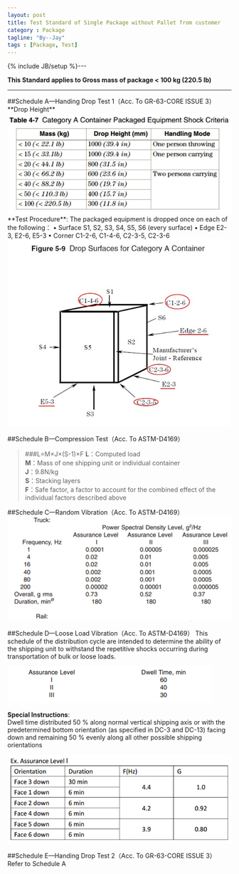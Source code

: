 ```yaml
---
layout: post
title: Test Standard of Single Package without Pallet from customer
category : Package
tagline: "By--Jay"
tags : [Package, Test]
---
```

{% include JB/setup %}---
 
**This Standard applies to Gross mass of package < 100 kg (220.5 lb)**
<hr />
##Schedule A—Handing Drop Test 1（Acc. To GR-63-CORE ISSUE 3）
**Drop Height**

<img src="/images/20150427/TABLE4-7.jpg" alt="Drawing" width="600px" /> 
**Test Procedure**:  
The packaged equipment is dropped once on each of the following：  
• Surface S1, S2, S3, S4, S5, S6 (every surface)    
• Edge E2-3, E2-6, E5-3                     
• Corner C1-2-6, C1-4-6, C2-3-5, C2-3-6        

<img src="/images/20150427/Figure5-9.jpg" alt="Drawing" width="500px" /> 


##Schedule B—Compression Test（Acc. To ASTM-D4169）
>###L=M×J×(S-1)×F
**L**：Computed load  
**M**：Mass of one shipping unit or individual container  
**J**：9.8N/kg  
**S**：Stacking layers  
**F**：Safe factor, a factor to account for the combined effect of the individual factors described above


##Schedule C—Random Vibration（Acc. To ASTM-D4169）
![_config.yml](/images/20150427/Random-Vibration.jpg)



##Schedule D—Loose Load Vibration（Acc. To ASTM-D4169）
This schedule of the distribution cycle are intended to determine the ability of the shipping unit to withstand the repetitive shocks occurring during transportation of bulk or loose loads.

![_config.yml](/images/20150427/Loose-Load-Vibration.jpg)

**Special Instructions**:  
Dwell time distributed 50 % along normal vertical shipping axis or with the predetermined bottom orientation (as specified in DC-3 and DC-13) facing down and remaining 50 % evenly along all other possible shipping orientations

<img src="/images/20150427/Loose-Load-Vibration-assurance.jpg" alt="Drawing" width="600px" /> 

##Schedule E—Handing Drop Test 2（Acc. To GR-63-CORE ISSUE 3）
Refer to Schedule A